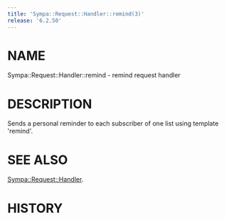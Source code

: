 ```yaml
---
title: 'Sympa::Request::Handler::remind(3)'
release: '6.2.50'
---
```


# NAME

Sympa::Request::Handler::remind - remind request handler

# DESCRIPTION

Sends a personal reminder to each subscriber of one list
using template 'remind'.

# SEE ALSO

[Sympa::Request::Handler](./Sympa-Request-Handler.3.md).

# HISTORY
